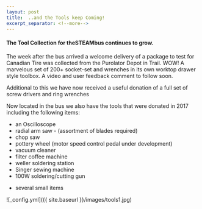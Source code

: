 ```yaml
---
layout: post
title:  ..and the Tools keep Coming!
excerpt_separator: <!--more-->
---
```


#### The Tool Collection for theSTEAMbus continues to grow.

The week after the bus arrived a welcome delivery of a package to test for Canadian Tire was collected from the Purolator Depot in Trail.
WOW! A marvelous set of 200+ socket-set and wrenches in its own worktop drawer style toolbox.
A video and user feedback comment to follow soon.

Additional to this we have now received a useful donation of a full set of screw drivers and ring wrenches

Now located in the bus we also have the tools that were donated in 2017 including the following items:
 - an Oscilloscope
 - radial arm saw - (assortment of blades required)
 - chop saw
 - pottery wheel (motor speed control pedal under development)
 - vacuum cleaner
 - filter coffee machine
 - weller soldering station
 - Singer sewing machine
 - 100W soldering/cutting gun
 + several small items

![_config.yml]({{ site.baseurl }}/images/tools1.jpg)
